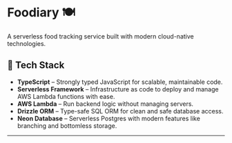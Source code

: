 # Foodiary 🍽️

A serverless food tracking service built with modern cloud-native technologies.

## 🧰 Tech Stack

- **TypeScript** – Strongly typed JavaScript for scalable, maintainable code.
- **Serverless Framework** – Infrastructure as code to deploy and manage AWS Lambda functions with ease.
- **AWS Lambda** – Run backend logic without managing servers.
- **Drizzle ORM** – Type-safe SQL ORM for clean and safe database access.
- **Neon Database** – Serverless Postgres with modern features like branching and bottomless storage.

---
